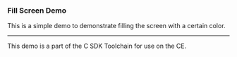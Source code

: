 ### Fill Screen Demo

This is a simple demo to demonstrate filling the screen with a certain color.

---

This demo is a part of the C SDK Toolchain for use on the CE.

